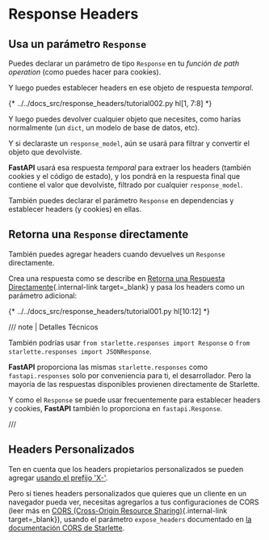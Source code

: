 # Response Headers

## Usa un parámetro `Response`

Puedes declarar un parámetro de tipo `Response` en tu *función de path operation* (como puedes hacer para cookies).

Y luego puedes establecer headers en ese objeto de respuesta *temporal*.

{* ../../docs_src/response_headers/tutorial002.py hl[1, 7:8] *}

Y luego puedes devolver cualquier objeto que necesites, como harías normalmente (un `dict`, un modelo de base de datos, etc).

Y si declaraste un `response_model`, aún se usará para filtrar y convertir el objeto que devolviste.

**FastAPI** usará esa respuesta *temporal* para extraer los headers (también cookies y el código de estado), y los pondrá en la respuesta final que contiene el valor que devolviste, filtrado por cualquier `response_model`.

También puedes declarar el parámetro `Response` en dependencias y establecer headers (y cookies) en ellas.

## Retorna una `Response` directamente

También puedes agregar headers cuando devuelves un `Response` directamente.

Crea una respuesta como se describe en [Retorna una Respuesta Directamente](response-directly.md){.internal-link target=_blank} y pasa los headers como un parámetro adicional:

{* ../../docs_src/response_headers/tutorial001.py hl[10:12] *}

/// note | Detalles Técnicos

También podrías usar `from starlette.responses import Response` o `from starlette.responses import JSONResponse`.

**FastAPI** proporciona las mismas `starlette.responses` como `fastapi.responses` solo por conveniencia para ti, el desarrollador. Pero la mayoría de las respuestas disponibles provienen directamente de Starlette.

Y como el `Response` se puede usar frecuentemente para establecer headers y cookies, **FastAPI** también lo proporciona en `fastapi.Response`.

///

## Headers Personalizados

Ten en cuenta que los headers propietarios personalizados se pueden agregar <a href="https://developer.mozilla.org/en-US/docs/Web/HTTP/Headers" class="external-link" target="_blank">usando el prefijo 'X-'</a>.

Pero si tienes headers personalizados que quieres que un cliente en un navegador pueda ver, necesitas agregarlos a tus configuraciones de CORS (leer más en [CORS (Cross-Origin Resource Sharing)](../tutorial/cors.md){.internal-link target=_blank}), usando el parámetro `expose_headers` documentado en <a href="https://www.starlette.io/middleware/#corsmiddleware" class="external-link" target="_blank">la documentación CORS de Starlette</a>.
